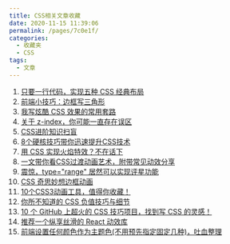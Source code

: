 ```yaml
---
title: CSS相关文章收藏
date: 2020-11-15 11:39:06
permalink: /pages/7c0e1f/
categories: 
  - 收藏夹
  - CSS
tags: 
  - 文章
---
```


1. [只要一行代码，实现五种 CSS 经典布局][url-1]
2. [前端小技巧：边框写三角形][url-2]
3. [我写炫酷 CSS 效果的常用套路][url-3]
4. [关于 z-index，你可能一直存在误区][url-4]
5. [CSS进阶知识扫盲][url-5]
6. [8个硬核技巧带你迅速提升CSS技术][url-6]
7. [用 CSS 实现火焰特效？不在话下][url-7]
8. [一文带你看CSS过渡动画艺术，附带常见动效分享][url-8]
9. [震惊，type="range" 居然可以实现评星功能][url-9]
10. [CSS 奇思妙想边框动画][url-10]
11. [10个CSS3动画工具，值得你收藏！][url-11]
12. [你所不知道的 CSS 负值技巧与细节][url-12]
13. [10 个 GitHub 上超火的 CSS 技巧项目，找到写 CSS 的灵感！][url-13]
14. [推荐一个纵享丝滑的 React 动效库][url-14]
15. [前端设置任何颜色作为主题色(不用预先指定固定几种)，吐血整理][url-15]

[url-1]: https://mp.weixin.qq.com/s?__biz=MzI4NjAxNjY4Nw==&mid=2650223671&idx=1&sn=6f4ef3e67ed8b2a6009cba02a26a5af5&chksm=f3e0c1f7c49748e1e88cff524ed139fb2cf12caab3664c6a00ec7bc2f833d0cd1d85e9942f3a&mpshare=1&scene=1&srcid=0810a7mdTYtLTtg3GnYMbgdr&sharer_sharetime=1597021798800&sharer_shareid=76605a84a018b6b091677b5240ac0709&key=b2b8256ddce703214010e353940d038565c796326370b7cd93e91e8ca076bfd40ccc0f1c6bd7da4f4ee6b16debb35f2ac9f77ff252312b815f79efc57746827d373ff32471675a876a56fba67d9e5c0cbdf56fd8b5d7d3f379d7f567d3a1f2d08f4038590d12903699cafeaa78ecfa12787305b9ab99ea8b4d1d4699ab4232a5&ascene=1&uin=MTQ3NTQwOTg4MQ%3D%3D&devicetype=Windows+10+x64&version=62090529&lang=zh_CN&exportkey=AcZlTejZIXWkfsHsx1FctI0%3D&pass_ticket=MRyC7ujU4ZM5Jd3KfXI5vZmueAawa0qE8vlOHZ%2FvhuGICkvC3xEEPurwkBShLSAQ&wx_header=0
[url-2]:https://mp.weixin.qq.com/s/8vcrfzh5J5aSRGSPRwFASQ
[url-3]:https://juejin.im/post/6881546676188741645
[url-4]:https://mp.weixin.qq.com/s?__biz=MzIzNDYzNzkzOA==&mid=2247485579&idx=1&sn=bc90752ec75d01c6874c69f1e6c02da8&chksm=e8f21796df859e80c4d405a15d5a04137c7b181ccafdce5a80fad9204511e5c4a1441881a5cf&mpshare=1&scene=1&srcid=0924U1N3YFI6coPrbbm1XWOZ&sharer_sharetime=1605410832901&sharer_shareid=5688763f8acaabd0d626e7493c4e0cdc&key=60815bf891252fab7c7a1248ad947066ae0e701450714dcb73a762aa4cebf4d68c36a1712572059ffc44b2596ba29952b6608c8bb3fb7db82d3c1ce62826637789167e0d3019f0aba59bdff1058647e298e0b62a5cb45493f2a03ef457cc9488008f370a94db6513c2190556961377606f2fae156040533da7216d65fb81e9cd&ascene=1&uin=MTQ3NTQwOTg4MQ%3D%3D&devicetype=Windows+10+x64&version=6300002f&lang=zh_CN&exportkey=AVVL3SbinZnz4ZuJozMen0I%3D&pass_ticket=JqWxJa8bdrA7kFFDjJ2Ugc%2BYxmazPx5u%2F6xeLa%2BxAbZK6LhP5THzmDnEUiZl159n&wx_header=0
[url-5]:https://juejin.cn/post/6866789805615742989
[url-6]:https://mp.weixin.qq.com/s/BUOhGMxQ6SKJ7JFPlVUqKA
[url-7]:https://mp.weixin.qq.com/s/2HJqitP_tBgSGYX-55U_HA
[url-8]:https://mp.weixin.qq.com/s/bUDselssfNmJ5Cp5rJZ1yw
[url-9]:https://mp.weixin.qq.com/s/qZUzFWNj4hD3dyAm5giUIA
[url-10]:https://mp.weixin.qq.com/s/9HCGSTNHXFrP8AYjo3Pnsw
[url-11]:https://mp.weixin.qq.com/s/LfZQsGLCCJIfFcio69R91w
[url-12]:https://mp.weixin.qq.com/s/E2_quJ059J1w5LxpzH7aWg
[url-13]:https://mp.weixin.qq.com/s/CmGMpdGC-hsYXt4mpK4xlQ
[url-14]:https://mp.weixin.qq.com/s/4a5zPhWvxuVKH21P6OiZhQ
[url-15]:https://mp.weixin.qq.com/s/EVHP8sEJtrtSE8i_ruOmuw